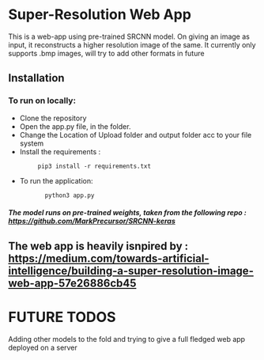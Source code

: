 # Super-Resolution Web App

This is a web-app using pre-trained SRCNN model. On giving an image as input, it reconstructs a higher resolution image of the same.
It currently only supports .bmp images, will try to add other formats in future

## Installation

### To run on locally:

<ul><li>Clone the repository</li>
    <li>Open the app.py file, in the folder.</li>
    <li>Change the 
        Location of Upload folder and output folder acc to your file system
    </li>
   <li>Install the requirements :
     
         pip3 install -r requirements.txt
</li>
   <li>To run the application:
    
           python3 app.py
   </li>
   </ul>

##### The model runs on pre-trained weights, taken from the following repo : https://github.com/MarkPrecursor/SRCNN-keras

## The web app is heavily isnpired by : https://medium.com/towards-artificial-intelligence/building-a-super-resolution-image-web-app-57e26886cb45

# FUTURE TODOS

Adding other models to the fold and trying to give a full fledged web app deployed on a server
